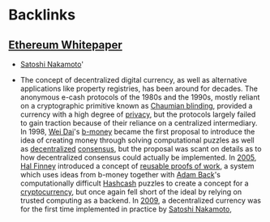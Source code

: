 
# Backlinks
## [Ethereum Whitepaper](<Ethereum Whitepaper.md>)
- [Satoshi Nakamoto](<Satoshi Nakamoto.md>)'

- The concept of decentralized digital currency, as well as alternative applications like property registries, has been around for decades. The anonymous e-cash protocols of the 1980s and the 1990s, mostly reliant on a cryptographic primitive known as [Chaumian blinding](<Chaumian blinding.md>), provided a currency with a high degree of [privacy](<privacy.md>), but the protocols largely failed to gain traction because of their reliance on a centralized intermediary. In 1998, [Wei Dai](<Wei Dai.md>)'s [b-money](<b-money.md>) became the first proposal to introduce the idea of creating money through solving computational puzzles as well as [decentralized](<decentralized.md>) [consensus](<consensus.md>), but the proposal was scant on details as to how decentralized consensus could actually be implemented. In [2005](<2005.md>), [Hal Finney](<Hal Finney.md>) introduced a concept of [reusable proofs of work](http://nakamotoinstitute.org/finney/rpow/), a system which uses ideas from b-money together with [Adam Back](<Adam Back.md>)'s computationally difficult [Hashcash](<Hashcash.md>) puzzles to create a concept for a [cryptocurrency](<cryptocurrency.md>), but once again fell short of the ideal by relying on trusted computing as a backend. In [2009](<2009.md>), a decentralized currency was for the first time implemented in practice by [Satoshi Nakamoto](<Satoshi Nakamoto.md>),

